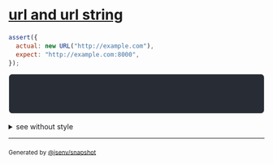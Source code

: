 # [url and url string](../../url.test.js#L121)

```js
assert({
  actual: new URL("http://example.com"),
  expect: "http://example.com:8000",
});
```

![img](throw.svg)

<details>
  <summary>see without style</summary>

```console
AssertionError: actual and expect are different

actual: URL("http://example.com/")
expect: "http://example.com:8000/"
```

</details>


---

<sub>
  Generated by <a href="https://github.com/jsenv/core/tree/main/packages/independent/snapshot">@jsenv/snapshot</a>
</sub>
